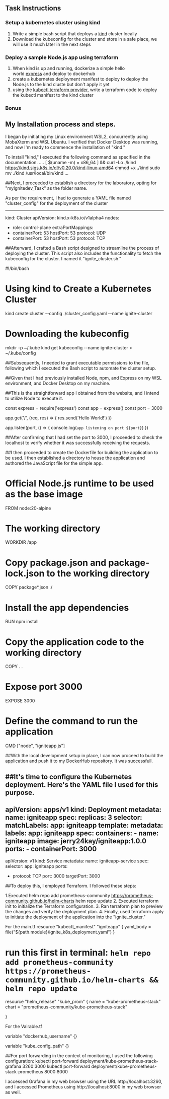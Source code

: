 ## Task Instructions

### Setup a kubernetes cluster using kind

1. Write a simple bash script that deploys a [kind](https://kind.sigs.k8s.io/docs/user/quick-start/) cluster locally
2. Download the kubeconfig for the cluster and store in a safe place, we will use it much later in the next steps

### Deploy a sample Node.js app using terraform

1. When kind is up and running, dockerize a simple hello world [express](https://expressjs.com/en/starter/hello-world.html) and deploy to dockerhub
2. create a kubernetes deployment manifest to deploy to deploy the Node.js to the kind cluste but don't apply it yet
3. using the [kubectl terraform provider](https://registry.terraform.io/providers/gavinbunney/kubectl/latest/docs), write a terraform code to deploy the kubectl manifest to the kind cluster

### Bonus


## My Installation process and steps. 


I began by initiating my Linux environment WSL2, concurrently using MobaXterm and WSL Ubuntu. I verified that Docker Desktop was running, and now I'm ready to commence the installation of "kind."

To install "kind," I executed the following command as specified in the documentation.
....
[ $(uname -m) = x86_64 ] && curl -Lo ./kind https://kind.sigs.k8s.io/dl/v0.20.0/kind-linux-amd64
chmod +x ./kind
sudo mv ./kind /usr/local/bin/kind
...

##Next, I proceeded to establish a directory for the laboratory, opting for "myIgnitedev_Task" as the folder name.

As per the requirement, I had to generate a YAML file named "cluster_config" for the deployment of the cluster

---
kind: Cluster
apiVersion: kind.x-k8s.io/v1alpha4
nodes:
- role: control-plane
extraPortMappings:
- containerPort: 53
    hostPort: 53
    protocol: UDP
- containerPort: 53
    hostPort: 53
    protocol: TCP


##Afterward, I crafted a Bash script designed to streamline the process of deploying the cluster. This script also includes the functionality to fetch the kubeconfig for the cluster. I named it "ignite_cluster.sh."


#!/bin/bash

# Using kind to Create a Kubernetes Cluster
kind create cluster --config ./cluster_config.yaml --name ignite-cluster

# Downloading the kubeconfig
mkdir -p ~/.kube
kind get kubeconfig --name ignite-cluster > ~/.kube/config


##Subsequently, I needed to grant executable permissions to the file, following which I executed the Bash script to automate the cluster setup.


##Given that I had previously installed Node, npm, and Express on my WSL environment, and Docker Desktop on my machine.

##This is the straightforward app I obtained from the website, and I intend to utilize Node to execute it.

const express = require('express')
const app = express()
const port = 3000

app.get('/', (req, res) => {
  res.send('Hello World!')
})

app.listen(port, () => {
  console.log(`app listening on port ${port}`)
})


##After confirming that I had set the port to 3000, I proceeded to check the localhost to verify whether it was successfully receiving the requests.

##I then proceeded to create the Dockerfile for building the application to be used. I then established a directory to house the application and authored the JavaScript file for the simple app.

# Official Node.js runtime to be used as the base image
FROM node:20-alpine

# The working directory
WORKDIR /app

# Copy package.json and package-lock.json to the working directory
COPY package*.json ./

# Install the app dependencies
RUN npm install

# Copy the application code to the working directory
COPY . .

# Expose port 3000
EXPOSE 3000

# Define the command to run the application
CMD ["node", "igniteapp.js"]

##With the local development setup in place, I can now proceed to build the application and push it to my DockerHub repository.
It was successfull. 



##It's time to configure the Kubernetes deployment. Here's the YAML file I used for this purpose.
---
apiVersion: apps/v1
kind: Deployment
metadata:
  name: igniteapp
spec:
  replicas: 3
  selector:
    matchLabels:
      app: igniteapp
  template:
    metadata:
      labels:
        app: igniteapp
    spec:
      containers:
        - name: igniteapp
          image: jerry24kay/igniteapp:1.0.0
          ports:
            - containerPort: 3000
---
apiVersion: v1
kind: Service
metadata:
  name: igniteapp-service
spec:
  selector:
    app: igniteapp
  ports:
  - protocol: TCP
    port: 3000
    targetPort: 3000

##To deploy this, I employed Terraform. I followed these steps:

1.Executed helm repo add prometheus-community https://prometheus-community.github.io/helm-charts 
helm repo update
2. Executed terraform init to initialize the Terraform configuration.
3. Ran terraform plan to preview the changes and verify the deployment plan.
4. Finally, used terraform apply to initiate the deployment of the application into the "ignite_cluster."


For the main.tf
   resource "kubectl_manifest" "igniteapp" {
  yaml_body = file("${path.module}/ignite_k8s_deployment.yaml")
}

# run this first in terminal: `helm repo add prometheus-community https://prometheus-community.github.io/helm-charts && helm repo update`

resource "helm_release" "kube_prom" {
  name       = "kube-prometheus-stack"
  chart      = "prometheus-community/kube-prometheus-stack"

}

For the Vairable.tf

variable "dockerhub_username" {}

variable "kube_config_path" {}


##For port forwarding in the context of monitoring, I used the following configuration:
kubectl port-forward deployment/kube-prometheus-stack-grafana 3260:3000
kubectl port-forward deployment/kube-prometheus-stack-prometheus 8000:8000


I accessed Grafana in my web browser using the URL http://localhost:3260, and I accessed Prometheus using http://localhost:8000 in my web browser as well.



    

